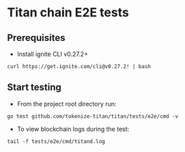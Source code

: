 # Titan chain E2E tests

## Prerequisites

- Install ignite CLI v0.27.2+

```
curl https://get.ignite.com/cli@v0.27.2! | bash
```

## Start testing

- From the project root directory run:

```
go test github.com/tokenize-titan/titan/tests/e2e/cmd -v
```

- To view blockchain logs during the test:

```
tail -f tests/e2e/cmd/titand.log
```
